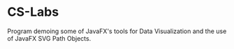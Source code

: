 # CS-Labs
Program demoing some of JavaFX's tools for Data Visualization and the use of JavaFX SVG Path Objects.
